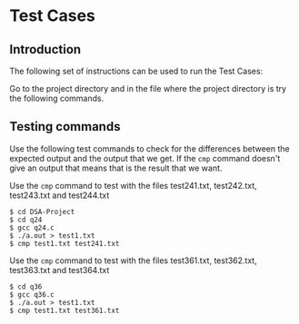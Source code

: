 # Test Cases 

## Introduction

The following set of instructions can be used to run the Test Cases:

Go to the project directory and in the file where the project directory is try the following commands. 

## Testing commands

Use the following test commands to check for the differences between the expected output and the output that we get. 
If the `cmp` command doesn't give an output that means that is the result that we want. 

Use the `cmp` command to test with the files test241.txt, test242.txt, test243.txt and test244.txt

```
$ cd DSA-Project 
$ cd q24
$ gcc q24.c
$ ./a.out > test1.txt 
$ cmp test1.txt test241.txt
```
Use the `cmp` command to test with the files test361.txt, test362.txt, test363.txt and test364.txt

```
$ cd q36
$ gcc q36.c
$ ./a.out > test1.txt
$ cmp test1.txt test361.txt
```
